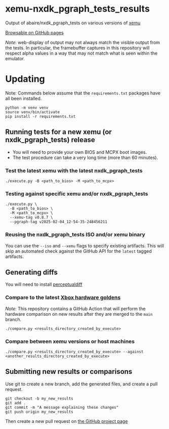 xemu-nxdk_pgraph_tests_results
===

Output of abaire/nxdk_pgraph_tests on various versions of [xemu](xemu.app)

[Browsable on GitHub pages](https://https://abaire.github.io/xemu-nxdk_pgraph_tests_results/)

*Note*: web-display of output may not always match the visible output from the
tests.
In particular, the framebuffer captures in this repository will respect alpha
values in a
way that may not match what is seen within the emulator.

# Updating

Note: Commands below assume that the `requirements.txt` packages have all been
installed.

```shell
python -m venv venv
source venv/bin/activate
pip install -r requirements.txt
```

## Running tests for a new xemu (or nxdk_pgraph_tests) release

* You will need to provide your own BIOS and MCPX boot images.
* The test procedure can take a very long time (more than 60 minutes).

### Test the latest xemu with the latest nxdk_pgraph_tests

```shell
./execute.py -B <path_to_bios> -M <path_to_mcpx>
```

### Testing against specific xemu and/or nxdk_pgraph_tests

```shell
./execute.py \
  -B <path_to_bios> \
  -M <path_to_mcpx> \
  --xemu-tag v0.8.7 \
  --pgraph-tag v2025-02-04_12-54-35-248456211
```

### Reusing the nxdk_pgraph_tests ISO and/or xemu binary

You can use the `--iso` and `--xemu` flags to specify existing artifacts. This
will skip an automated check against the GitHub API for the `latest` tagged
artifacts.

## Generating diffs

You will need to
install [perceptualdiff](https://github.com/myint/perceptualdiff)

### Compare to the latest [Xbox hardware goldens](https://github.com/abaire/nxdk_pgraph_tests_golden_results)

*Note*: This repository contains a GitHub Action that will perform the hardware comparison on new results after
they are merged to the `main` branch.

```shell
./compare.py <results_directory_created_by_execute>
```

### Compare between xemu versions or host machines

```shell
./compare.py <results_directory_created_by_execute> --against <another_results_directory_created_by_execute>
```

## Submitting new results or comparisons

Use git to create a new branch, add the generated files, and create a pull
request.

```shell
git checkout -b my_new_results
git add .
git commit -m "A message explaining these changes"
git push origin my_new_results
```

Then create a new pull request
on [the GitHub project page](https://github.com/abaire/xemu-nxdk_pgraph_tests_results)
